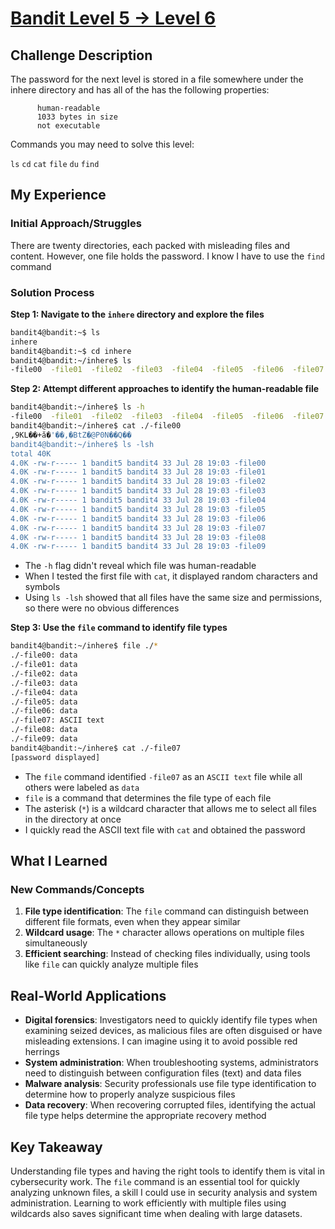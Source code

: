 # [Bandit Level 5 → Level 6](https://overthewire.org/wargames/bandit/bandit6.html)

## Challenge Description
The password for the next level is stored in a file somewhere under the inhere directory and has all of the 
has the following properties:

          human-readable
          1033 bytes in size
          not executable

Commands you may need to solve this level:

`ls` `cd` `cat` `file` `du` `find`

## My Experience

### Initial Approach/Struggles
There are twenty directories, each packed with misleading files and content. However, one file holds the password. I know I have to use the `find` command

### Solution Process

**Step 1: Navigate to the `inhere` directory and explore the files**
```bash
bandit4@bandit:~$ ls
inhere
bandit4@bandit:~$ cd inhere
bandit4@bandit:~/inhere$ ls
-file00  -file01  -file02  -file03  -file04  -file05  -file06  -file07  -file08  -file09
```

**Step 2: Attempt different approaches to identify the human-readable file**
```bash
bandit4@bandit:~/inhere$ ls -h
-file00  -file01  -file02  -file03  -file04  -file05  -file06  -file07  -file08  -file09
bandit4@bandit:~/inhere$ cat ./-file00
,9KL��+ӑ�'��,�BtZ�@P0N��Q��
bandit4@bandit:~/inhere$ ls -lsh
total 40K
4.0K -rw-r----- 1 bandit5 bandit4 33 Jul 28 19:03 -file00
4.0K -rw-r----- 1 bandit5 bandit4 33 Jul 28 19:03 -file01
4.0K -rw-r----- 1 bandit5 bandit4 33 Jul 28 19:03 -file02
4.0K -rw-r----- 1 bandit5 bandit4 33 Jul 28 19:03 -file03
4.0K -rw-r----- 1 bandit5 bandit4 33 Jul 28 19:03 -file04
4.0K -rw-r----- 1 bandit5 bandit4 33 Jul 28 19:03 -file05
4.0K -rw-r----- 1 bandit5 bandit4 33 Jul 28 19:03 -file06
4.0K -rw-r----- 1 bandit5 bandit4 33 Jul 28 19:03 -file07
4.0K -rw-r----- 1 bandit5 bandit4 33 Jul 28 19:03 -file08
4.0K -rw-r----- 1 bandit5 bandit4 33 Jul 28 19:03 -file09
```
- The `-h` flag didn't reveal which file was human-readable
- When I tested the first file with `cat`, it displayed random characters and symbols
- Using `ls -lsh` showed that all files have the same size and permissions, so there were no obvious differences

**Step 3: Use the `file` command to identify file types**
```bash
bandit4@bandit:~/inhere$ file ./*
./-file00: data
./-file01: data
./-file02: data
./-file03: data
./-file04: data
./-file05: data
./-file06: data
./-file07: ASCII text
./-file08: data
./-file09: data
bandit4@bandit:~/inhere$ cat ./-file07
[password displayed]
```
- The `file` command identified `-file07` as an `ASCII text` file while all others were labeled as `data`
- `file` is a command that determines the file type of each file
- The asterisk (`*`) is a wildcard character that allows me to select all files in the directory at once
- I quickly read the ASCII text file with `cat` and obtained the password

## What I Learned

### New Commands/Concepts
1. **File type identification**: The `file` command can distinguish between different file formats, even when they appear similar
2. **Wildcard usage**: The `*` character allows operations on multiple files simultaneously
3. **Efficient searching**: Instead of checking files individually, using tools like `file` can quickly analyze multiple files

## Real-World Applications
- **Digital forensics**: Investigators need to quickly identify file types when examining seized devices, as malicious files are often disguised or have misleading extensions. I can imagine using it to avoid possible red herrings
- **System administration**: When troubleshooting systems, administrators need to distinguish between configuration files (text) and data files
- **Malware analysis**: Security professionals use file type identification to determine how to properly analyze suspicious files
- **Data recovery**: When recovering corrupted files, identifying the actual file type helps determine the appropriate recovery method

## Key Takeaway
Understanding file types and having the right tools to identify them is vital in cybersecurity work. The `file` command is an essential tool for quickly analyzing unknown files, a skill I could use in security analysis and system administration. Learning to work efficiently with multiple files using wildcards also saves significant time when dealing with large datasets.
